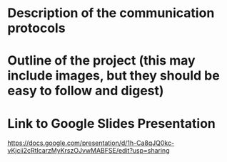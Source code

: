 # Description of the communication protocols


# Outline of the project (this may include images, but they should be easy to follow and digest)

# Link to Google Slides Presentation
https://docs.google.com/presentation/d/1h-Ca8qJQ0kc-vKjcii2cRtlcarzMyKrszOJvwMABFSE/edit?usp=sharing
